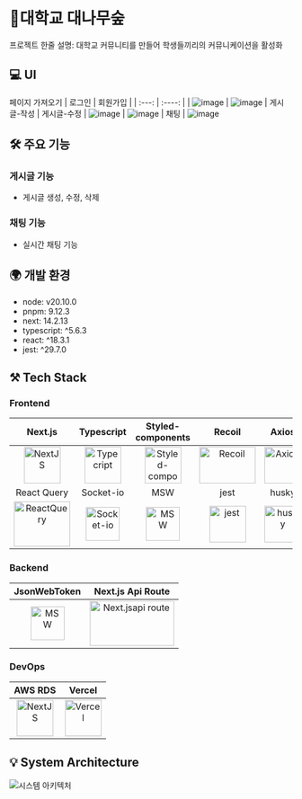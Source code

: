 # 🎋대학교 대나무숲
프로젝트 한줄 설명: 대학교 커뮤니티를 만들어 학생들끼리의 커뮤니케이션을 활성화

## 💻 UI
페이지 가져오기
| 로그인 | 회원가입 |
| :---: | :----: |
| ![image](https://github.com/user-attachments/assets/be4607b9-55d1-45bc-8be2-d3cdc36a4ddf) | ![image](https://github.com/user-attachments/assets/e1ef820b-16b7-4d06-950a-0c7452b8c4c7)
| 게시글-작성 | 게시글-수정 |
![image](https://github.com/user-attachments/assets/cb6f811f-516f-42a1-a02a-b01d18d6caba) | ![image](https://github.com/user-attachments/assets/ad5b165e-d449-461e-b314-014bb6ed938d)
| 채팅 |
![image](https://github.com/user-attachments/assets/4b54bd69-2f80-44c0-87b9-1da35d85e19e)

## 🛠 주요 기능
### 게시글 기능  
- 게시글 생성, 수정, 삭제

### 채팅 기능  
- 실시간 채팅 기능

## 🌍 개발 환경
- node: v20.10.0
- pnpm: 9.12.3
- next: 14.2.13
- typescript: ^5.6.3
- react: ^18.3.1
- jest: ^29.7.0

## ⚒ Tech Stack

### Frontend
| Next.js | Typescript | Styled-components | Recoil | Axios | 
| :----: | :--------: | :----------------: | :----: | :---: |
| <img alt="NextJS" src="https://encrypted-tbn0.gstatic.com/images?q=tbn:ANd9GcQwqsJpxyle5L9PwXST_rmofMHmA7HEXA30fw&s" width="65" height="65" /> | <img src="https://techstack-generator.vercel.app/ts-icon.svg" alt="Typecript" width="65" height="65" /> | <img src="https://i.ibb.co/ydkG6cv/img.png" alt="Styled-components" width="65" height="65" />| <img src="https://github.com/user-attachments/assets/1befdeb7-1f1c-4340-8069-a078a648cc65" alt="Recoil" width="100" height="65" /> | <img src="https://user-images.githubusercontent.com/45915619/233941806-5d6d2a03-3b82-4267-8966-2eb8b32c9ba0.png" alt="Axios" width="65" height="65" /> | 
| React Query | Socket-io | MSW | jest | husky |
| <img src="https://encrypted-tbn0.gstatic.com/images?q=tbn:ANd9GcTR6cDwwea5Cf865N8HQYn7J42_QiilcOj9Ug&s" alt="ReactQuery" width="100" height="80" /> |<img src="https://github.com/user-attachments/assets/76848933-729a-42d5-b261-02d8be8637c8" alt="Socket-io" width="60" height="60" /> | <img src="https://images-ext-1.discordapp.net/external/_SNjjSQBJ0oxZ8JnMA96SBWi--B3Y0u2kYakiURqtaI/https/seeklogo.com/images/M/msw-mock-service-worker-logo-88A2A26653-seeklogo.com.png?format=webp&quality=lossless&width=373&height=375" alt="MSW" width="60" height="60" /> | <img src="https://github.com/user-attachments/assets/696f7fd0-1d61-4751-bb2d-c0b0ed28ea23" alt="jest" width="65" height="65" /> | <img src="https://github.com/user-attachments/assets/414f970b-4bca-4c61-9bb3-b879284c725c" alt="husky" width="65" height="65" />

### Backend
| JsonWebToken | Next.js Api Route |
| :------: | :---: |
| <img src="https://github.com/user-attachments/assets/3287e94f-0acb-4eed-8c4e-d3d304549ae9" alt="MSW" width="60" height="60" /> | <img src="https://github.com/user-attachments/assets/15aeb411-7141-400f-8575-b83d4d79fcb5" alt="Next.jsapi route" width="150" height="80" />



### DevOps
| AWS RDS | Vercel | 
| :----: | :--------: |
| <img alt="NextJS" src="https://github.com/user-attachments/assets/ce4bffd7-a290-4b34-b595-2884bfecb19e" width="65" height="65" /> | <img src="https://github.com/user-attachments/assets/472131d0-104e-4ed2-8b80-5382d9efbe64" alt="Vercel" width="65" height="65" /> |

## 💡 System Architecture
![시스템 아키텍처](https://github.com/user-attachments/assets/a58ccdee-c87f-4d4e-9b61-3575be51e1aa)

